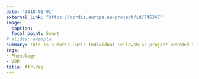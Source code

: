 ```yaml
---
date: "2018-01-01"
external_link: "https://cordis.europa.eu/project/id/746347"
image:
  caption: 
  focal_point: Smart
# slides: example
summary: This is a Marie-Curie Individual Fellowships project awarded to Feng Tian at Lund University, studying the vegetation dynamcis using satellite passive microwave remote sensing.
tags:
- Phenology
- VOD
title: AfriVeg
---
```

